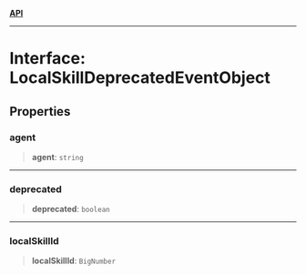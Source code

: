 [**API**](../../../README.md)

***

# Interface: LocalSkillDeprecatedEventObject

## Properties

### agent

> **agent**: `string`

***

### deprecated

> **deprecated**: `boolean`

***

### localSkillId

> **localSkillId**: `BigNumber`
